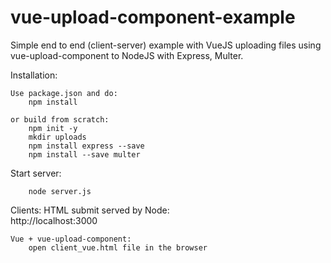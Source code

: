 # vue-upload-component-example

Simple end to end (client-server) example with VueJS uploading files using vue-upload-component to NodeJS with Express, Multer.

Installation:

    Use package.json and do:
        npm install 
    
    or build from scratch:
        npm init -y 
        mkdir uploads
        npm install express --save
        npm install --save multer
        
   Start server:
   
        node server.js
 
   Clients:
    HTML submit served by Node:  
        http://localhost:3000  
        
    Vue + vue-upload-component:   
        open client_vue.html file in the browser
